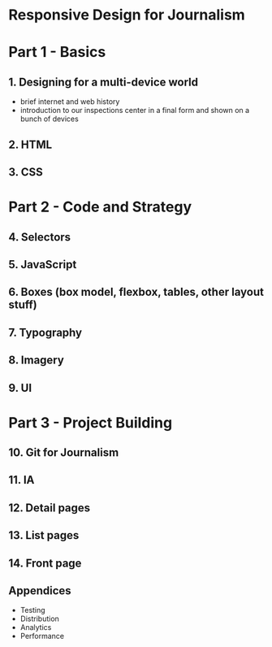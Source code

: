 Responsive Design for Journalism
===================================

# Part 1 - Basics

## 1. Designing for a multi-device world

* brief internet and web history
* introduction to our inspections center in a final form and shown on a bunch of devices

## 2. HTML

## 3. CSS

# Part 2 - Code and Strategy

## 4. Selectors

## 5. JavaScript

## 6. Boxes (box model, flexbox, tables, other layout stuff)

## 7. Typography

## 8. Imagery

## 9. UI

# Part 3 - Project Building

## 10. Git for Journalism

## 11. IA

## 12. Detail pages

## 13. List pages

## 14. Front page

## Appendices

* Testing
* Distribution
* Analytics
* Performance
